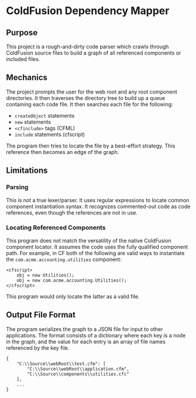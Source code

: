 # ColdFusion Dependency Mapper

## Purpose
This project is a rough-and-dirty code parser which crawls through ColdFusion
source files to build a graph of all referenced components or included files.

## Mechanics
The project prompts the user for the web root and any root component directories. It then
traverses the directory tree to build up a queue containing each code file. It then
searches each file for the following:

- `createObject` statements
- `new` statements
- `<cfinclude>` tags (CFML)
- `include` statements (cfscript)

The program then tries to locate the file by a best-effort strategy. This reference then
becomes an edge of the graph.

## Limitations

### Parsing
This is not a true lexer/parser. It uses regular expressions to locate common component
instantiation syntax. It recognizes commented-out code as code references, even though
the references are not in use.

### Locating Referenced Components
This program does not match the versatility of the native ColdFusion component locator.
It assumes the code uses the fully qualified component path. For example, in CF both of
the following are valid ways to instantiate the `com.acme.accounting.utilities` component:

```
<cfscript>
    obj = new Utilities();
    obj = new com.acme.accounting.Utilities();
</cfscript>
```

This program would only locate the latter as a valid file.

## Output File Format
The program serializes the graph to a JSON file for input to other applications. The
format consists of a dictionary where each key is a node in the graph, and the value
for each entry is an array of file names referenced by the key file.

```
{
    "C:\\Source\\webRoot\\test.cfm": [
        "C:\\Source\\webRoot\\application.cfm",
        "C:\\Source\\components\\utilities.cfc"
    ],
    ...
}
```